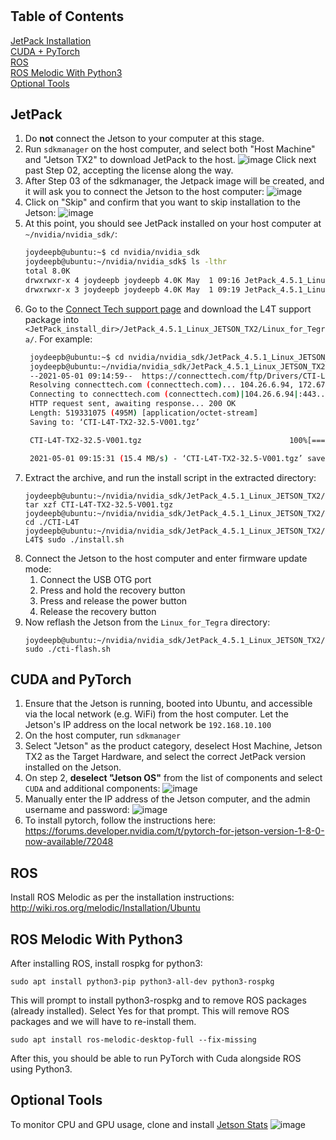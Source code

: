 # 

## Table of Contents
[JetPack Installation](jetpack)  
[CUDA + PyTorch](cuda-and-pytorch)  
[ROS](ros)  
[ROS Melodic With Python3](ros-melodic-with-python3)  
[Optional Tools](optional-tools)  


## JetPack

1. Do **not** connect the Jetson to your computer at this stage.
2. Run `sdkmanager` on the host computer, and select both "Host Machine" and "Jetson TX2" to download JetPack to the host.
    ![image](https://user-images.githubusercontent.com/3406269/116788542-c9e12780-aa6f-11eb-94ee-167d64f6a90e.png)
    Click next past Step 02, accepting the license along the way.
3. After Step 03 of the sdkmanager, the Jetpack image will be created, and it will ask you to connect the Jetson to the host computer: 
    ![image](https://user-images.githubusercontent.com/3406269/116788518-a5854b00-aa6f-11eb-9d03-fb108bf09b9e.png)
4. Click on "Skip" and confirm that you want to skip installation to the Jetson:
    ![image](https://user-images.githubusercontent.com/3406269/116788576-03b22e00-aa70-11eb-8b3f-8ebebefb6994.png)
5. At this point, you should see JetPack installed on your host computer at `~/nvidia/nvidia_sdk/`:
    ```bash
    joydeepb@ubuntu:~$ cd nvidia/nvidia_sdk
    joydeepb@ubuntu:~/nvidia/nvidia_sdk$ ls -lthr
    total 8.0K
    drwxrwxr-x 4 joydeepb joydeepb 4.0K May  1 09:16 JetPack_4.5.1_Linux
    drwxrwxr-x 3 joydeepb joydeepb 4.0K May  1 09:19 JetPack_4.5.1_Linux_JETSON_TX2
    ```
6. Go to the [Connect Tech support page](http://connecttech.com/product/orbitty-carrier-for-nvidia-jetson-tx2-tx1/) and download 
    the L4T support package into `<JetPack_install_dir>/JetPack_4.5.1_Linux_JETSON_TX2/Linux_for_Tegra/`. For example:
   ```bash
    joydeepb@ubuntu:~$ cd nvidia/nvidia_sdk/JetPack_4.5.1_Linux_JETSON_TX2/Linux_for_Tegra/
    joydeepb@ubuntu:~/nvidia/nvidia_sdk/JetPack_4.5.1_Linux_JETSON_TX2/Linux_for_Tegra$ wget https://connecttech.com/ftp/Drivers/CTI-L4T-TX2-32.5-V001.tgz
    --2021-05-01 09:14:59--  https://connecttech.com/ftp/Drivers/CTI-L4T-TX2-32.5-V001.tgz
    Resolving connecttech.com (connecttech.com)... 104.26.6.94, 172.67.72.40, 104.26.7.94, ...
    Connecting to connecttech.com (connecttech.com)|104.26.6.94|:443... connected.
    HTTP request sent, awaiting response... 200 OK
    Length: 519331075 (495M) [application/octet-stream]
    Saving to: ‘CTI-L4T-TX2-32.5-V001.tgz’

    CTI-L4T-TX2-32.5-V001.tgz                                 100%[===================================================================================================================================>] 495.27M  15.5MB/s    in 32s     

    2021-05-01 09:15:31 (15.4 MB/s) - ‘CTI-L4T-TX2-32.5-V001.tgz’ saved [519331075/519331075]
   ```
1. Extract the archive, and run the install script in the extracted directory:
    ```
    joydeepb@ubuntu:~/nvidia/nvidia_sdk/JetPack_4.5.1_Linux_JETSON_TX2/Linux_for_Tegra$ tar xzf CTI-L4T-TX2-32.5-V001.tgz
    joydeepb@ubuntu:~/nvidia/nvidia_sdk/JetPack_4.5.1_Linux_JETSON_TX2/Linux_for_Tegra$ cd ./CTI-L4T
    joydeepb@ubuntu:~/nvidia/nvidia_sdk/JetPack_4.5.1_Linux_JETSON_TX2/Linux_for_Tegra/CTI-L4T$ sudo ./install.sh
    ```
1. Connect the Jetson to the host computer and enter firmware update mode:
      1. Connect the USB OTG port
      2. Press and hold the recovery button
      3. Press and release the power button
      4. Release the recovery button
3. Now reflash the Jetson from the `Linux_for_Tegra` directory:
    ```
    joydeepb@ubuntu:~/nvidia/nvidia_sdk/JetPack_4.5.1_Linux_JETSON_TX2/Linux_for_Tegra$ sudo ./cti-flash.sh
    ```

## CUDA and PyTorch

1. Ensure that the Jetson is running, booted into Ubuntu, and accessible via the local network (e.g. WiFi) 
    from the host computer. Let the Jetson's IP address on the local network be `192.168.10.100`
2. On the host computer, run `sdkmanager`
3. Select "Jetson" as the product category, deselect Host Machine, Jetson TX2 as the Target Hardware, and 
    select the correct JetPack version installed on the Jetson.
4. On step 2, **deselect "Jetson OS"** from the list of components and select `CUDA` and additional components:
    ![image](https://user-images.githubusercontent.com/3406269/116788926-dfefe780-aa71-11eb-8396-6ba00247c308.png)
5. Manually enter the IP address of the Jetson computer, and the admin username and password:
    ![image](https://user-images.githubusercontent.com/3406269/116788939-f9912f00-aa71-11eb-980d-24dc96409fd3.png)
6. To install pytorch, follow the instructions here: https://forums.developer.nvidia.com/t/pytorch-for-jetson-version-1-8-0-now-available/72048 

## ROS

Install ROS Melodic as per the installation instructions: http://wiki.ros.org/melodic/Installation/Ubuntu

## ROS Melodic With Python3

After installing ROS, install rospkg for python3:
```
sudo apt install python3-pip python3-all-dev python3-rospkg
```
This will prompt to install python3-rospkg and to remove ROS packages (already installed). Select Yes for that prompt. 
This will remove ROS packages and we will have to re-install them.
```
sudo apt install ros-melodic-desktop-full --fix-missing
```
After this, you should be able to run PyTorch with Cuda alongside ROS using Python3.

## Optional Tools

To monitor CPU and GPU usage, clone and install [Jetson Stats](https://github.com/rbonghi/jetson_stats)
![image](https://github.com/rbonghi/jetson_stats/wiki/images/jtop.gif)
